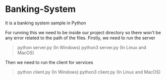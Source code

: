# Banking-System
It is a banking system sample in Python

For running this we need to be inside our project directory so there won't be any error related to the path of the files.
Firstly, we need to run the server
> python server.py (In Windows)
> python3 server.py (In Linux and MacOS)

Then we need to run the client for services
> python client.py (In Windows)
> python3 client.py (In Linux and MacOS)
